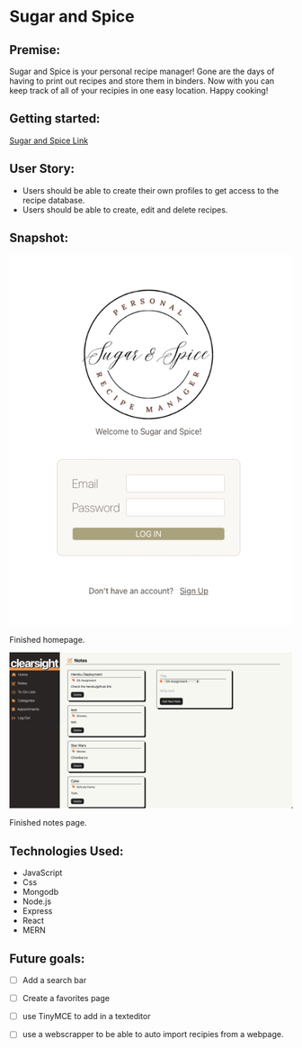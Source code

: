 # Sugar and Spice


## Premise: 

Sugar and Spice is your personal recipe manager!
Gone are the days of having to print out recipes and store them in binders. Now with you can keep track of all of your recipies in one easy location. 
Happy cooking!


## Getting started:
[Sugar and Spice Link](https://sugar-and-spice.herokuapp.com/)


## User Story:

- Users should be able to create their own profiles to get access to the recipe database.
- Users should be able to create, edit and delete recipes.


## Snapshot:
 
![Finished Homepage](./img/homepage.png)

Finished homepage.

![Finished Notes Pages](./img/final-notes.png)

Finished notes page.


## Technologies Used:
- JavaScript
- Css
- Mongodb
- Node.js
- Express
- React
- MERN


## Future goals:
- [ ] Add a search bar
- [ ] Create a favorites page
- [ ] use TinyMCE to add in a texteditor
- [ ] use a webscrapper to be able to auto import recipies from a webpage.


